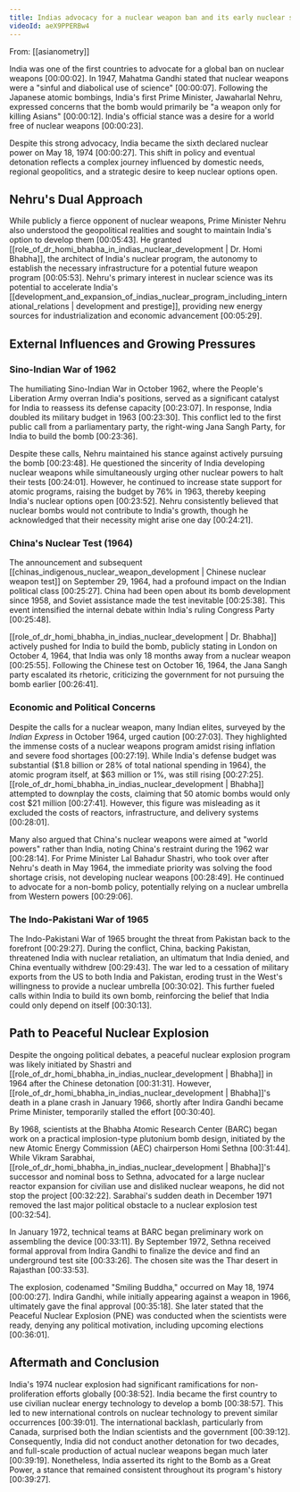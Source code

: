 ```yaml
---
title: Indias advocacy for a nuclear weapon ban and its early nuclear stance
videoId: aeX9PPERBw4
---
```


From: [[asianometry]] <br/> 

India was one of the first countries to advocate for a global ban on nuclear weapons <a class="yt-timestamp" data-t="00:00:02">[00:00:02]</a>. In 1947, Mahatma Gandhi stated that nuclear weapons were a "sinful and diabolical use of science" <a class="yt-timestamp" data-t="00:00:07">[00:00:07]</a>. Following the Japanese atomic bombings, India's first Prime Minister, Jawaharlal Nehru, expressed concerns that the bomb would primarily be "a weapon only for killing Asians" <a class="yt-timestamp" data-t="00:00:12">[00:00:12]</a>. India's official stance was a desire for a world free of nuclear weapons <a class="yt-timestamp" data-t="00:00:23">[00:00:23]</a>.

Despite this strong advocacy, India became the sixth declared nuclear power on May 18, 1974 <a class="yt-timestamp" data-t="00:00:27">[00:00:27]</a>. This shift in policy and eventual detonation reflects a complex journey influenced by domestic needs, regional geopolitics, and a strategic desire to keep nuclear options open.

## Nehru's Dual Approach

While publicly a fierce opponent of nuclear weapons, Prime Minister Nehru also understood the geopolitical realities and sought to maintain India's option to develop them <a class="yt-timestamp" data-t="00:05:43">[00:05:43]</a>. He granted [[role_of_dr_homi_bhabha_in_indias_nuclear_development | Dr. Homi Bhabha]], the architect of India's nuclear program, the autonomy to establish the necessary infrastructure for a potential future weapon program <a class="yt-timestamp" data-t="00:05:53">[00:05:53]</a>. Nehru's primary interest in nuclear science was its potential to accelerate India's [[development_and_expansion_of_indias_nuclear_program_including_international_relations | development and prestige]], providing new energy sources for industrialization and economic advancement <a class="yt-timestamp" data-t="00:05:29">[00:05:29]</a>.

## External Influences and Growing Pressures

### Sino-Indian War of 1962

The humiliating Sino-Indian War in October 1962, where the People's Liberation Army overran India's positions, served as a significant catalyst for India to reassess its defense capacity <a class="yt-timestamp" data-t="00:23:07">[00:23:07]</a>. In response, India doubled its military budget in 1963 <a class="yt-timestamp" data-t="00:23:30">[00:23:30]</a>. This conflict led to the first public call from a parliamentary party, the right-wing Jana Sangh Party, for India to build the bomb <a class="yt-timestamp" data-t="00:23:36">[00:23:36]</a>.

Despite these calls, Nehru maintained his stance against actively pursuing the bomb <a class="yt-timestamp" data-t="00:23:48">[00:23:48]</a>. He questioned the sincerity of India developing nuclear weapons while simultaneously urging other nuclear powers to halt their tests <a class="yt-timestamp" data-t="00:24:01">[00:24:01]</a>. However, he continued to increase state support for atomic programs, raising the budget by 76% in 1963, thereby keeping India's nuclear options open <a class="yt-timestamp" data-t="00:23:52">[00:23:52]</a>. Nehru consistently believed that nuclear bombs would not contribute to India's growth, though he acknowledged that their necessity might arise one day <a class="yt-timestamp" data-t="00:24:21">[00:24:21]</a>.

### China's Nuclear Test (1964)

The announcement and subsequent [[chinas_indigenous_nuclear_weapon_development | Chinese nuclear weapon test]] on September 29, 1964, had a profound impact on the Indian political class <a class="yt-timestamp" data-t="00:25:27">[00:25:27]</a>. China had been open about its bomb development since 1958, and Soviet assistance made the test inevitable <a class="yt-timestamp" data-t="00:25:38">[00:25:38]</a>. This event intensified the internal debate within India's ruling Congress Party <a class="yt-timestamp" data-t="00:25:48">[00:25:48]</a>.

[[role_of_dr_homi_bhabha_in_indias_nuclear_development | Dr. Bhabha]] actively pushed for India to build the bomb, publicly stating in London on October 4, 1964, that India was only 18 months away from a nuclear weapon <a class="yt-timestamp" data-t="00:25:55">[00:25:55]</a>. Following the Chinese test on October 16, 1964, the Jana Sangh party escalated its rhetoric, criticizing the government for not pursuing the bomb earlier <a class="yt-timestamp" data-t="00:26:41">[00:26:41]</a>.

### Economic and Political Concerns

Despite the calls for a nuclear weapon, many Indian elites, surveyed by the *Indian Express* in October 1964, urged caution <a class="yt-timestamp" data-t="00:27:03">[00:27:03]</a>. They highlighted the immense costs of a nuclear weapons program amidst rising inflation and severe food shortages <a class="yt-timestamp" data-t="00:27:19">[00:27:19]</a>. While India's defense budget was substantial ($1.8 billion or 28% of total national spending in 1964), the atomic program itself, at $63 million or 1%, was still rising <a class="yt-timestamp" data-t="00:27:25">[00:27:25]</a>. [[role_of_dr_homi_bhabha_in_indias_nuclear_development | Bhabha]] attempted to downplay the costs, claiming that 50 atomic bombs would only cost $21 million <a class="yt-timestamp" data-t="00:27:41">[00:27:41]</a>. However, this figure was misleading as it excluded the costs of reactors, infrastructure, and delivery systems <a class="yt-timestamp" data-t="00:28:01">[00:28:01]</a>.

Many also argued that China's nuclear weapons were aimed at "world powers" rather than India, noting China's restraint during the 1962 war <a class="yt-timestamp" data-t="00:28:14">[00:28:14]</a>. For Prime Minister Lal Bahadur Shastri, who took over after Nehru's death in May 1964, the immediate priority was solving the food shortage crisis, not developing nuclear weapons <a class="yt-timestamp" data-t="00:28:49">[00:28:49]</a>. He continued to advocate for a non-bomb policy, potentially relying on a nuclear umbrella from Western powers <a class="yt-timestamp" data-t="00:29:06">[00:29:06]</a>.

### The Indo-Pakistani War of 1965

The Indo-Pakistani War of 1965 brought the threat from Pakistan back to the forefront <a class="yt-timestamp" data-t="00:29:27">[00:29:27]</a>. During the conflict, China, backing Pakistan, threatened India with nuclear retaliation, an ultimatum that India denied, and China eventually withdrew <a class="yt-timestamp" data-t="00:29:43">[00:29:43]</a>. The war led to a cessation of military exports from the US to both India and Pakistan, eroding trust in the West's willingness to provide a nuclear umbrella <a class="yt-timestamp" data-t="00:30:02">[00:30:02]</a>. This further fueled calls within India to build its own bomb, reinforcing the belief that India could only depend on itself <a class="yt-timestamp" data-t="00:30:13">[00:30:13]</a>.

## Path to Peaceful Nuclear Explosion

Despite the ongoing political debates, a peaceful nuclear explosion program was likely initiated by Shastri and [[role_of_dr_homi_bhabha_in_indias_nuclear_development | Bhabha]] in 1964 after the Chinese detonation <a class="yt-timestamp" data-t="00:31:31">[00:31:31]</a>. However, [[role_of_dr_homi_bhabha_in_indias_nuclear_development | Bhabha]]'s death in a plane crash in January 1966, shortly after Indira Gandhi became Prime Minister, temporarily stalled the effort <a class="yt-timestamp" data-t="00:30:40">[00:30:40]</a>.

By 1968, scientists at the Bhabha Atomic Research Center (BARC) began work on a practical implosion-type plutonium bomb design, initiated by the new Atomic Energy Commission (AEC) chairperson Homi Sethna <a class="yt-timestamp" data-t="00:31:44">[00:31:44]</a>. While Vikram Sarabhai, [[role_of_dr_homi_bhabha_in_indias_nuclear_development | Bhabha]]'s successor and nominal boss to Sethna, advocated for a large nuclear reactor expansion for civilian use and disliked nuclear weapons, he did not stop the project <a class="yt-timestamp" data-t="00:32:22">[00:32:22]</a>. Sarabhai's sudden death in December 1971 removed the last major political obstacle to a nuclear explosion test <a class="yt-timestamp" data-t="00:32:54">[00:32:54]</a>.

In January 1972, technical teams at BARC began preliminary work on assembling the device <a class="yt-timestamp" data-t="00:33:11">[00:33:11]</a>. By September 1972, Sethna received formal approval from Indira Gandhi to finalize the device and find an underground test site <a class="yt-timestamp" data-t="00:33:26">[00:33:26]</a>. The chosen site was the Thar desert in Rajasthan <a class="yt-timestamp" data-t="00:33:53">[00:33:53]</a>.

The explosion, codenamed "Smiling Buddha," occurred on May 18, 1974 <a class="yt-timestamp" data-t="00:00:27">[00:00:27]</a>. Indira Gandhi, while initially appearing against a weapon in 1966, ultimately gave the final approval <a class="yt-timestamp" data-t="00:35:18">[00:35:18]</a>. She later stated that the Peaceful Nuclear Explosion (PNE) was conducted when the scientists were ready, denying any political motivation, including upcoming elections <a class="yt-timestamp" data-t="00:36:01">[00:36:01]</a>.

## Aftermath and Conclusion

India's 1974 nuclear explosion had significant ramifications for non-proliferation efforts globally <a class="yt-timestamp" data-t="00:38:52">[00:38:52]</a>. India became the first country to use civilian nuclear energy technology to develop a bomb <a class="yt-timestamp" data-t="00:38:57">[00:38:57]</a>. This led to new international controls on nuclear technology to prevent similar occurrences <a class="yt-timestamp" data-t="00:39:01">[00:39:01]</a>. The international backlash, particularly from Canada, surprised both the Indian scientists and the government <a class="yt-timestamp" data-t="00:39:12">[00:39:12]</a>. Consequently, India did not conduct another detonation for two decades, and full-scale production of actual nuclear weapons began much later <a class="yt-timestamp" data-t="00:39:19">[00:39:19]</a>. Nonetheless, India asserted its right to the Bomb as a Great Power, a stance that remained consistent throughout its program's history <a class="yt-timestamp" data-t="00:39:27">[00:39:27]</a>.